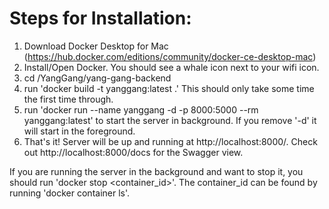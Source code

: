 Steps for Installation:
===
1. Download Docker Desktop for Mac (https://hub.docker.com/editions/community/docker-ce-desktop-mac)
2. Install/Open Docker. You should see a whale icon next to your wifi icon.
3. cd /YangGang/yang-gang-backend
4. run 'docker build -t yanggang:latest .' This should only take some time the first time through.
5. run 'docker run --name yanggang -d -p 8000:5000 --rm yanggang:latest' to start the server in background. If you remove '-d' it will start in the foreground.
6. That's it! Server will be up and running at http://localhost:8000/. Check out http://localhost:8000/docs for the Swagger view.

If you are running the server in the background and want to stop it, you should run 'docker stop <container_id>'. The container_id can be found by running 'docker container ls'.
